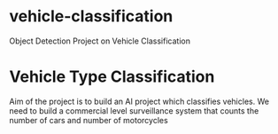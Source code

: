# vehicle-classification
Object Detection Project on Vehicle Classification
# Vehicle Type Classification

Aim of the project is to build an AI project which classifies vehicles.  We need to build a commercial level surveillance system that counts the number of cars and number of motorcycles